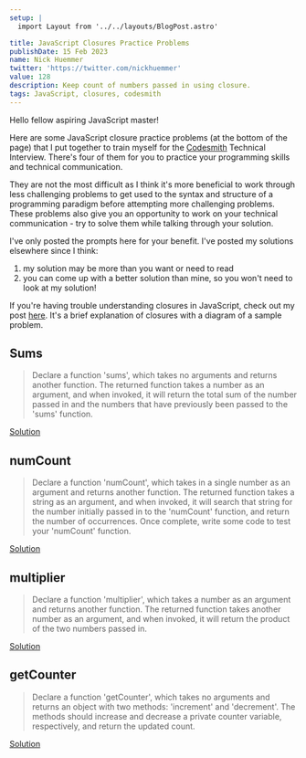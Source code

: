 ```yaml
---
setup: |
  import Layout from '../../layouts/BlogPost.astro'

title: JavaScript Closures Practice Problems
publishDate: 15 Feb 2023
name: Nick Huemmer
twitter: 'https://twitter.com/nickhuemmer'
value: 128
description: Keep count of numbers passed in using closure.
tags: JavaScript, closures, codesmith
---
```


Hello fellow aspiring JavaScript master!

Here are some JavaScript closure practice problems (at the bottom of the page) that I put together to train myself for the [Codesmith](https://www.codesmith.io/) Technical Interview.  There's four of them for you to practice your programming skills and technical communication.

They are not the most difficult as I think it's more beneficial to work through less challenging problems to get used to the syntax and structure of a programming paradigm before attempting more challenging problems.  These problems also give you an opportunity to work on your technical communication - try to solve them while talking through your solution.  

I've only posted the prompts here for your benefit.  I've posted my solutions elsewhere since I think:	
1.  my solution may be more than you want or need to read
2.  you can come up with a better solution than mine, so you won't need to look at my solution!

If you're having trouble understanding closures in JavaScript, check out my post [here](https://nickhuemmer.com/posts/closures_brief_explanation/).  It's a brief explanation of closures with a diagram of a sample problem.


## Sums
> Declare a function 'sums', which takes no arguments and returns another function. The returned function takes a number as an argument, and when invoked, it will return the total sum of the number passed in and the numbers that have previously been passed to the 'sums' function.


[Solution](https://nickhuemmer.com/posts/closures_sums/)

## numCount 

>Declare a function 'numCount', which takes in a single number as an argument and returns another function. The returned function takes a string as an argument, and when invoked, it will search that string for the number initially passed in to the 'numCount' function, and return the number of occurrences.
>Once complete, write some code to test your 'numCount' function.

[Solution](https://nickhuemmer.com/posts/closures_numcount/)

## multiplier
>Declare a function 'multiplier', which takes a number as an argument and returns another function. The returned function takes another number as an argument, and when invoked, it will return the product of the two numbers passed in.

[Solution](https://nickhuemmer.com/posts/closure_multiplier/)

## getCounter

>Declare a function 'getCounter', which takes no arguments and returns an object with two methods: 'increment' and 'decrement'. The methods should increase and decrease a private counter variable, respectively, and return the updated count.

[Solution](https://nickhuemmer.com/posts/closures_getcounter/)